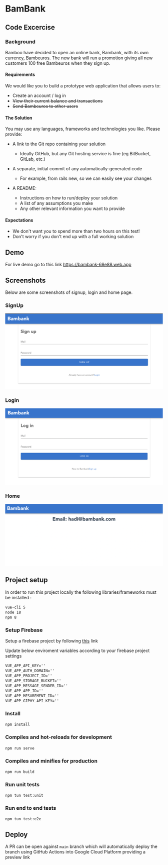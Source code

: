 # BamBank

## Code Excercise

### Background

Bamboo have decided to open an online bank, Bambank, with its own currency, Bambeuros.
The new bank will run a promotion giving all new customers 100 free Bambeuros when they
sign up.

#### Requirements

We would like you to build a prototype web application that allows users to:

* Create an account / log in
* ~~View their current balance and transactions~~
* ~~Send Bambeuros to other users~~

#### The Solution

You may use any languages, frameworks and technologies you like. Please provide:

- A link to the Git repo containing your solution

  - Ideally GitHub, but any Git hosting service is fine (eg BitBucket, GitLab, etc.)
- A separate, initial commit of any automatically-generated code

  - For example, from rails new, so we can easily see your changes
- A README:

  * Instructions on how to run/deploy your solution
  * A list of any assumptions you make
  * Any other relevant information you want to provide

#### Expectations

* We don't want you to spend more than two hours on this test!
* Don't worry if you don't end up with a full working solution

## Demo

For live demo go to this link https://bambank-68e88.web.app

## Screenshots

Below are some screenshots of signup, login and home page.

### SignUp

![1665185886722](image/README/1665185886722.png)

### Login

![1665185923431](image/README/1665185923431.png)

### Home

![1665185946651](image/README/1665185946651.png)

## Project setup

In order to run this project locally the following libraries/frameworks must be installed :

```
vue-cli 5
node 18
npm 8
```

### Setup Firebase

Setup a firebase project by following [this](https://firebase.google.com/docs/web/setup) link

Update below enviroment variables according to your firebase project settings

```
VUE_APP_API_KEY=''
VUE_APP_AUTH_DOMAIN=''
VUE_APP_PROJECT_ID=''
VUE_APP_STORAGE_BUCKET=''
VUE_APP_MESSAGE_SENDER_ID=''
VUE_APP_APP_ID=''
VUE_APP_MESUREMENT_ID=''
VUE_APP_GIPHY_API_KEY=''
```

### Install

```
npm install
```

### Compiles and hot-reloads for development

```
npm run serve
```

### Compiles and minifies for production

```
npm run build
```

### Run unit tests

```
npm tun test:unit
```

### Run end to end tests

```
npm tun test:e2e
```

## Deploy

A PR can be open against `main` branch which will automatically deploy the branch using GitHub Actions into Google Cloud Platform providing a preview link
